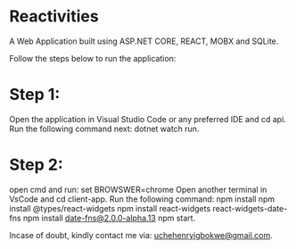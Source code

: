 # Reactivities
A Web Application built using ASP.NET CORE, REACT, MOBX and SQLite.

Follow the steps below to run the application:

# Step 1:
Open the application in Visual Studio Code or any preferred IDE and cd api.
Run the following command next: dotnet watch run.

# Step 2:
open cmd and run: set BROWSWER=chrome
Open another terminal in VsCode and cd client-app.
Run the following command: 
npm install
npm install @types/react-widgets
npm install react-widgets  react-widgets-date-fns
npm install date-fns@2.0.0-alpha.13
npm start.


Incase of doubt, kindly contact me via: uchehenryigbokwe@gmail.com.

